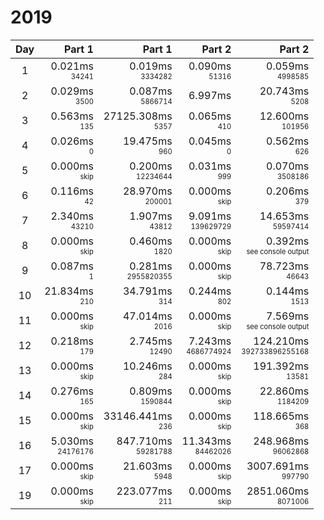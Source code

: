 # 2019

Day | Part 1 | Part 1 | Part 2 | Part 2
:---:|---:|---:|---:|---:
1 | 0.021ms <br/><sub><sup>34241</sup></sub> | 0.019ms <br/><sub><sup>3334282</sup></sub> | 0.090ms <br/><sub><sup>51316</sup></sub> | 0.059ms <br/><sub><sup>4998585</sup></sub> 
2 | 0.029ms <br/><sub><sup>3500</sup></sub> | 0.087ms <br/><sub><sup>5866714</sup></sub> | 6.997ms <br/><sub><sup><NOT FOUND></sup></sub> | 20.743ms <br/><sub><sup>5208</sup></sub> 
3 | 0.563ms <br/><sub><sup>135</sup></sub> | 27125.308ms <br/><sub><sup>5357</sup></sub> | 0.065ms <br/><sub><sup>410</sup></sub> | 12.600ms <br/><sub><sup>101956</sup></sub> 
4 | 0.026ms <br/><sub><sup>0</sup></sub> | 19.475ms <br/><sub><sup>960</sup></sub> | 0.045ms <br/><sub><sup>0</sup></sub> | 0.562ms <br/><sub><sup>626</sup></sub> 
5 | 0.000ms <br/><sub><sup>skip</sup></sub> | 0.200ms <br/><sub><sup>12234644</sup></sub> | 0.031ms <br/><sub><sup>999</sup></sub> | 0.070ms <br/><sub><sup>3508186</sup></sub> 
6 | 0.116ms <br/><sub><sup>42</sup></sub> | 28.970ms <br/><sub><sup>200001</sup></sub> | 0.000ms <br/><sub><sup>skip</sup></sub> | 0.206ms <br/><sub><sup>379</sup></sub> 
7 | 2.340ms <br/><sub><sup>43210</sup></sub> | 1.907ms <br/><sub><sup>43812</sup></sub> | 9.091ms <br/><sub><sup>139629729</sup></sub> | 14.653ms <br/><sub><sup>59597414</sup></sub> 
8 | 0.000ms <br/><sub><sup>skip</sup></sub> | 0.460ms <br/><sub><sup>1820</sup></sub> | 0.000ms <br/><sub><sup>skip</sup></sub> | 0.392ms <br/><sub><sup>see console output</sup></sub> 
9 | 0.087ms <br/><sub><sup>1</sup></sub> | 0.281ms <br/><sub><sup>2955820355</sup></sub> | 0.000ms <br/><sub><sup>skip</sup></sub> | 78.723ms <br/><sub><sup>46643</sup></sub> 
10 | 21.834ms <br/><sub><sup>210</sup></sub> | 34.791ms <br/><sub><sup>314</sup></sub> | 0.244ms <br/><sub><sup>802</sup></sub> | 0.144ms <br/><sub><sup>1513</sup></sub> 
11 | 0.000ms <br/><sub><sup>skip</sup></sub> | 47.014ms <br/><sub><sup>2016</sup></sub> | 0.000ms <br/><sub><sup>skip</sup></sub> | 7.569ms <br/><sub><sup>see console output</sup></sub> 
12 | 0.218ms <br/><sub><sup>179</sup></sub> | 2.745ms <br/><sub><sup>12490</sup></sub> | 7.243ms <br/><sub><sup>4686774924</sup></sub> | 124.210ms <br/><sub><sup>392733896255168</sup></sub> 
13 | 0.000ms <br/><sub><sup>skip</sup></sub> | 10.246ms <br/><sub><sup>284</sup></sub> | 0.000ms <br/><sub><sup>skip</sup></sub> | 191.392ms <br/><sub><sup>13581</sup></sub> 
14 | 0.276ms <br/><sub><sup>165</sup></sub> | 0.809ms <br/><sub><sup>1590844</sup></sub> | 0.000ms <br/><sub><sup>skip</sup></sub> | 22.860ms <br/><sub><sup>1184209</sup></sub> 
15 | 0.000ms <br/><sub><sup>skip</sup></sub> | 33146.441ms <br/><sub><sup>236</sup></sub> | 0.000ms <br/><sub><sup>skip</sup></sub> | 118.665ms <br/><sub><sup>368</sup></sub> 
16 | 5.030ms <br/><sub><sup>24176176</sup></sub> | 847.710ms <br/><sub><sup>59281788</sup></sub> | 11.343ms <br/><sub><sup>84462026</sup></sub> | 248.968ms <br/><sub><sup>96062868</sup></sub> 
17 | 0.000ms <br/><sub><sup>skip</sup></sub> | 21.603ms <br/><sub><sup>5948</sup></sub> | 0.000ms <br/><sub><sup>skip</sup></sub> | 3007.691ms <br/><sub><sup>997790</sup></sub> 
19 | 0.000ms <br/><sub><sup>skip</sup></sub> | 223.077ms <br/><sub><sup>211</sup></sub> | 0.000ms <br/><sub><sup>skip</sup></sub> | 2851.060ms <br/><sub><sup>8071006</sup></sub> 

